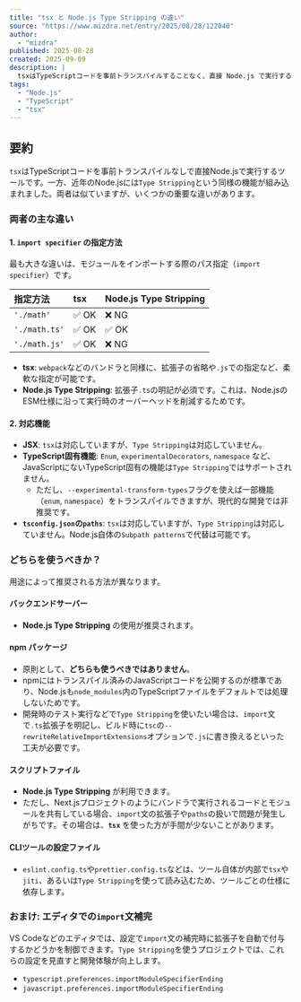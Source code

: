 ```yaml
---
title: "tsx と Node.js Type Stripping の違い"
source: "https://www.mizdra.net/entry/2025/08/28/122040"
author:
  - "mizdra"
published: 2025-08-28
created: 2025-09-09
description: |
  tsxはTypeScriptコードを事前トランスパイルすることなく、直接 Node.js で実行するためのツールです。近年の Node.js には Type Stripping という機能が組み込まれ、tsxなしでTypeScriptコードを実行できるようになりました。両者は一見似ていますが、import specifierの指定方法、JSXやTypeScript固有機能（Enum, namespaceなど）への対応、tsconfig.jsonのpathsサポートなど、多くの違いがあります。この記事では、それらの違いとユースケースごとの使い分けについて解説します。
tags:
  - "Node.js"
  - "TypeScript"
  - "tsx"
---
```


## 要約

`tsx`はTypeScriptコードを事前トランスパイルなしで直接Node.jsで実行するツールです。一方、近年のNode.jsには`Type Stripping`という同様の機能が組み込まれました。両者は似ていますが、いくつかの重要な違いがあります。

### 両者の主な違い

#### 1. `import specifier` の指定方法

最も大きな違いは、モジュールをインポートする際のパス指定（`import specifier`）です。

| 指定方法 | tsx | Node.js Type Stripping |
| :--- | :--- | :--- |
| `'./math'` | ✅ OK | ❌ NG |
| `'./math.ts'` | ✅ OK | ✅ OK |
| `'./math.js'` | ✅ OK | ❌ NG |

- **tsx**: `webpack`などのバンドラと同様に、拡張子の省略や`.js`での指定など、柔軟な指定が可能です。
- **Node.js Type Stripping**: 拡張子`.ts`の明記が必須です。これは、Node.jsのESM仕様に沿って実行時のオーバーヘッドを削減するためです。

#### 2. 対応機能

- **JSX**: `tsx`は対応していますが、`Type Stripping`は対応していません。
- **TypeScript固有機能**: `Enum`, `experimentalDecorators`, `namespace` など、JavaScriptにないTypeScript固有の機能は`Type Stripping`ではサポートされません。
  - ただし、`--experimental-transform-types`フラグを使えば一部機能（`enum`, `namespace`）をトランスパイルできますが、現代的な開発では非推奨です。
- **`tsconfig.json`の`paths`**: `tsx`は対応していますが、`Type Stripping`は対応していません。Node.js自体の`Subpath patterns`で代替は可能です。

### どちらを使うべきか？

用途によって推奨される方法が異なります。

#### バックエンドサーバー

- **Node.js Type Stripping** の使用が推奨されます。

#### npm パッケージ

- 原則として、**どちらも使うべきではありません**。
- npmにはトランスパイル済みのJavaScriptコードを公開するのが標準であり、Node.jsも`node_modules`内のTypeScriptファイルをデフォルトでは処理しないためです。
- 開発時のテスト実行などで`Type Stripping`を使いたい場合は、`import`文で`.ts`拡張子を明記し、ビルド時に`tsc`の`--rewriteRelativeImportExtensions`オプションで`.js`に書き換えるといった工夫が必要です。

#### スクリプトファイル

- **Node.js Type Stripping** が利用できます。
- ただし、Next.jsプロジェクトのようにバンドラで実行されるコードとモジュールを共有している場合、`import`文の拡張子や`paths`の扱いで問題が発生しがちです。その場合は、**`tsx`** を使った方が手間が少ないことがあります。

#### CLIツールの設定ファイル

- `eslint.config.ts`や`prettier.config.ts`などは、ツール自体が内部で`tsx`や`jiti`、あるいは`Type Stripping`を使って読み込むため、ツールごとの仕様に依存します。

### おまけ: エディタでの`import`文補完

VS Codeなどのエディタでは、設定で`import`文の補完時に拡張子を自動で付与するかどうかを制御できます。`Type Stripping`を使うプロジェクトでは、これらの設定を見直すと開発体験が向上します。

- `typescript.preferences.importModuleSpecifierEnding`
- `javascript.preferences.importModuleSpecifierEnding`
